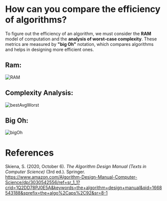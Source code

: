# How can you compare the efficiency of algorithms? 

To figure out the efficiency of an algorithm, we must consider the **RAM** model of computation and the **analysis of worst-case complexity**. 
These metrics are measured by **"big Oh"** notation, which compares algorithms and helps in designing more efficient ones. 

## Ram: 
![RAM](https://user-images.githubusercontent.com/109105989/202017258-4824a881-1932-4f9c-8e66-9244cfc31eab.png)

## Complexity Analysis:
![bestAvgWorst](https://user-images.githubusercontent.com/109105989/202017325-c2c693e9-22bb-4127-9b4b-934d1416b159.png)

## Big Oh: 
![bigOh](https://user-images.githubusercontent.com/109105989/202017268-ad79961c-408c-4d90-937c-06080cf7cc63.png)

# References 
Skiena, S. (2020, October 6). *The Algorithm Design Manual (Texts in Computer Science)* (3rd ed.). Springer. <https://www.amazon.com/Algorithm-Design-Manual-Computer-Science/dp/3030542556/ref=sr_1_1?crid=1Q2DD78PJ0E5A&keywords=the+algorithm+design+manual&qid=1668543188&sprefix=the+algo%2Caps%2C92&sr=8-1> 
